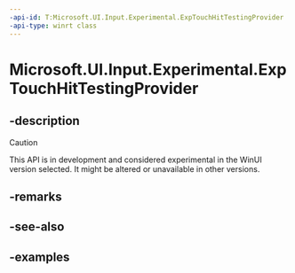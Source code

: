 ```yaml
---
-api-id: T:Microsoft.UI.Input.Experimental.ExpTouchHitTestingProvider
-api-type: winrt class
---
```


# Microsoft.UI.Input.Experimental.ExpTouchHitTestingProvider

<!--
public sealed class ExpTouchHitTestingProvider : Microsoft.UI.Input.Experimental.ExpInputObject
-->

## -description

> [!CAUTION]
> This API is in development and considered experimental in the WinUI version selected. It might be altered or unavailable in other versions.

## -remarks

## -see-also

## -examples
